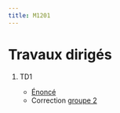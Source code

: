 ```yaml
---
title: M1201
---
```


# Travaux dirigés

1. TD1

	- [Énoncé](td1.pdf)
	- Correction [groupe 2](td1-correction1.pdf)

